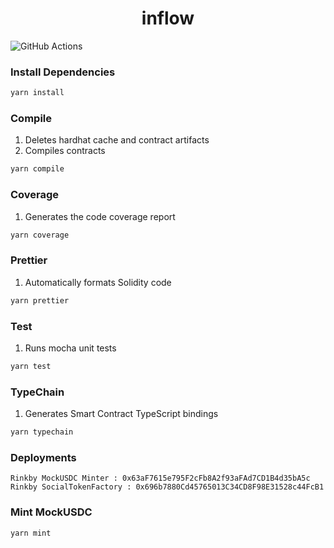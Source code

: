 # <h1 align="center"> inflow </h1>

![GitHub Actions](https://github.com/aegis-studio-dev/inflow/actions/workflows/node.js.yml/badge.svg)

### Install Dependencies

```sh
yarn install
```

### Compile

1. Deletes hardhat cache and contract artifacts
2. Compiles contracts

```sh
yarn compile
```

### Coverage

1. Generates the code coverage report

```sh
yarn coverage
```

### Prettier

1. Automatically formats Solidity code

```sh
yarn prettier
```

### Test

1. Runs mocha unit tests

```sh
yarn test
```

### TypeChain

1. Generates Smart Contract TypeScript bindings

```sh
yarn typechain
```

### Deployments 
```
Rinkby MockUSDC Minter : 0x63aF7615e795F2cFb8A2f93aFAd7CD1B4d35bA5c
Rinkby SocialTokenFactory : 0x696b7880Cd45765013C34CD8F98E31528c44FcB1
```

### Mint MockUSDC

```sh
yarn mint
```
